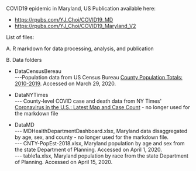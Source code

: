 COVID19 epidemic in Maryland, US
Publication available here:    
- https://rpubs.com/YJ_Choi/COVID19_MD
- https://rpubs.com/YJ_Choi/COVID19_Maryland_V2       

List of files:

A. R markdown for data processing, analysis, and publication

B. Data folders
- DataCensusBereau   
---Population data from US Census Bureau [County Population Totals: 2010-2019](https://www.census.gov/data/tables/time-series/demo/popest/2010s-counties-total.html#par_textimage). Accessed on March 29, 2020.   

- DataNYTimes   
--- County-level COVID case and death data from NY Times' [Coronavirus in the U.S.: Latest Map and Case Count](https://github.com/nytimes/covid-19-data) - no longer used for the markdown file 

- DataMD  
--- MDHealthDepartmentDashboard.xlsx, Maryland data disaggregated by age, sex, and county - no longer used for the markdown file.     
--- CNTY-PopEst-2018.xlsx, Maryland population by age and sex from the state Department of Planning. Accessed on April 1, 2020.        
--- table1a.xlsx, Maryland population by race from the state Department of Planning. Accessed on April 15, 2020.   
